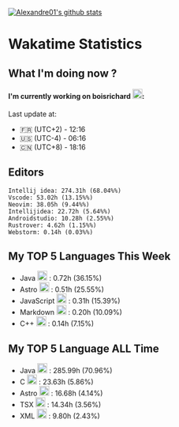 [![Alexandre01's github stats](https://github-readme-stats.vercel.app/api?username=Alexandre01Dev&theme=dracula&count_private=true)](https://github.com/anuraghazra/github-readme-stats)
<!--
**Alexandre01Dev/Alexandre01Dev** is a ✨ _special_ ✨ repository because its `README.md` (this file) appears on your GitHub profile.

Here are some ideas to get you started:

- 🔭 I’m currently working on ...
- 🌱 I’m currently learning ...
- 👯 I’m looking to collaborate on ...
- 🤔 I’m looking for help with ...
- 💬 Ask me about ...
- 📫 How to reach me: ...
- 😄 Pronouns: ...
- ⚡ Fun fact: ...
-->

<!-- START_WAKATIME_BLOCK -->
# Wakatime Statistics

## What I'm doing now ? 

#### I'm currently working on boisrichard <img src="https://cdn.jsdelivr.net/gh/devicons/devicon@latest/icons/javascript/javascript-original.svg" alt="JavaScript" width="20" height="20">: <br/>
Last update at:
- 🇫🇷 (UTC+2) - 12:16
- 🇺🇸 (UTC-4) - 06:16
- 🇨🇳 (UTC+8) - 18:16

## Editors

```text
Intellij idea: 274.31h (68.04%%)
Vscode: 53.02h (13.15%%)
Neovim: 38.05h (9.44%%)
Intellijidea: 22.72h (5.64%%)
Androidstudio: 10.28h (2.55%%)
Rustrover: 4.62h (1.15%%)
Webstorm: 0.14h (0.03%%)
```

## My TOP **5** Languages This Week 

- Java <img src="https://cdn.jsdelivr.net/gh/devicons/devicon@latest/icons/java/java-original.svg" alt="Java" width="20" height="20"> : 0.72h (36.15%)
- Astro <img src="https://cdn.jsdelivr.net/gh/devicons/devicon@latest/icons/astro/astro-original.svg" alt="Astro" width="20" height="20"> : 0.51h (25.55%)
- JavaScript <img src="https://cdn.jsdelivr.net/gh/devicons/devicon@latest/icons/javascript/javascript-original.svg" alt="JavaScript" width="20" height="20"> : 0.31h (15.39%)
- Markdown <img src="https://cdn.jsdelivr.net/gh/devicons/devicon@latest/icons/markdown/markdown-original.svg" alt="Markdown" width="20" height="20"> : 0.20h (10.09%)
- C++ <img src="https://static-00.iconduck.com/assets.00/file-unknown-icon-1775x2048-pyaeuwoe.png" alt="C++" width="20" height="20"> : 0.14h (7.15%)

## My TOP **5** Language ALL Time 

- Java <img src="https://cdn.jsdelivr.net/gh/devicons/devicon@latest/icons/java/java-original.svg" alt="Java" width="20" height="20"> : 285.99h (70.96%)
- C <img src="https://cdn.jsdelivr.net/gh/devicons/devicon@latest/icons/c/c-original.svg" alt="C" width="20" height="20"> : 23.63h (5.86%)
- Astro <img src="https://cdn.jsdelivr.net/gh/devicons/devicon@latest/icons/astro/astro-original.svg" alt="Astro" width="20" height="20"> : 16.68h (4.14%)
- TSX <img src="https://static-00.iconduck.com/assets.00/file-unknown-icon-1775x2048-pyaeuwoe.png" alt="TSX" width="20" height="20"> : 14.34h (3.56%)
- XML <img src="https://cdn.jsdelivr.net/gh/devicons/devicon@latest/icons/xml/xml-original.svg" alt="XML" width="20" height="20"> : 9.80h (2.43%)

<!-- END_WAKATIME_BLOCK -->
